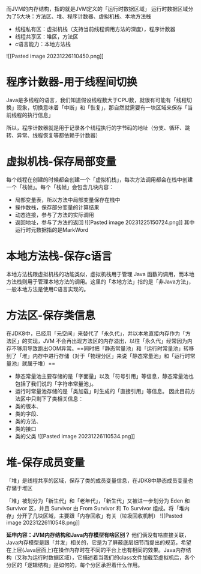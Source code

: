 而JVM的内存结构，指的就是JVM定义的「运行时数据区域」
运行时数据区域分为了5大块：方法区、堆、程序计数器、虚拟机栈、本地方法栈
- 线程私有区：虚拟机栈（支持当前线程调用方法的深度），程序计数器
- 线程共享区：堆区，方法区
- c语言能力：本地方法栈

![[Pasted image 20231226110450.png]]

# 程序计数器-用于线程间切换

Java是多线程的语言，我们知道假设线程数大于CPU数，就很有可能有「线程切换」现象，切换意味着「中断」和「恢复」，那自然就需要有一块区域来保存「当前线程的执行信息」

所以，程序计数器就是用于记录各个线程执行的字节码的地址（分支、循环、跳转、异常、线程恢复等都依赖于计数器）

# 虚拟机栈-保存局部变量

每个线程在创建的时候都会创建一个「虚拟机栈」，每次方法调用都会在栈中创建一个「栈帧」。每个「栈帧」会包含几块内容：
- 局部变量表，所以方法中局部变量保存在栈中
- 操作数栈，保存部分变量的计算结果
- 动态连接，参与了方法的实际调用
- 返回地址，参与了方法的返回
![[Pasted image 20231225150724.png]]
其中运行时元数据指的是MarkWord
# 本地方法栈-保存c语言

本地方法栈跟虚拟机栈的功能类似，虚拟机栈用于管理 Java 函数的调用，而本地方法栈则用于管理本地方法的调用。这里的「本地方法」指的是「非Java方法」，一般本地方法是使用C语言实现的。

# 方法区-保存类信息

在JDK8中，已经用「元空间」来替代了「永久代」，并以本地直接内存作为「方法区」的实现，JVM 不会再出现方法区的内存溢出，以往「永久代」经常因为内存不够用导致跑出OOM异常。==同时把「静态常量池」和「运行时常量池」转移到了「堆」内存中进行存储（对于「物理分区」来说「静态常量池」和「运行时常量池』就属于堆）==
- 静态常量池主要存储的是「字面量」以及「符号引用」等信息，静态常量池也包括了我们说的「字符串常量池」。
- 运行时常量池存储的是「类加载」时生成的「直接引用」等信息。
因此目前方法区中只剩下了类相关信息：
- 类的版本、
- 类的字段、
- 类的方法、
- 类的接口
- 类的父类
![[Pasted image 20231226110534.png]]
# 堆-保存成员变量

「堆」是线程共享的区域，保存了类的成员变量信息，在JDK8中静态成员变量也存储于堆区

「堆」被划分为「新生代」和「老年代」，「新生代」又被进一步划分为 Eden 和 Survivor 区，并且 Survivor 由 From Survivor 和 To Survivor 组成。将「堆内存」分开了几块区域，主要跟「内存回收」有关（垃圾回收机制）
![[Pasted image 20231226110548.png]]


**延申内容：JVM内存结构和Java内存模型有啥区别？**
他们俩没有啥直接关联，Java内存模型是跟「并发」相关的，它是为了屏蔽底层细节而提出的规范，希望在上层(Java层面上)在操作内存时在不同的平台上也有相同的效果。Java内存结构（又称为运行时数据区域），它描述着当我们的class文件加载至虚拟机后，各个分区的「逻辑结构」是如何的，每个分区承担着什么作用。